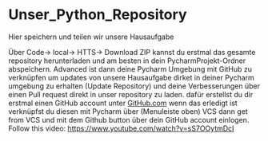 # Unser_Python_Repository
 Hier speichern und teilen wir unsere Hausaufgabe

Über Code-> local-> HTTS-> Download ZIP kannst du erstmal das gesamte repository herunterladen und am besten in dein PycharmProjekt-Ordner abspeichern.
Advanced ist dann deine Pycharm Umgebung mit GitHub zu verknüpfen um updates von unsere Hausaufgabe dirket in deiner Pycharm umgebung zu erhalten (Update Repository) und deine Verbesserungen über einen Pull request direkt in unser repository zu laden.
dafür erstellst du dir erstmal einen GitHub account unter [GitHub.com](https://github.com/)
wenn das erledigt ist verknüpfst du diesen mit Pycharm über (Menuleiste oben) VCS dann get from VCS und mit dem Github button über dein GitHub account einlogen.
Follow this video: https://www.youtube.com/watch?v=sS7OOytmDcI

